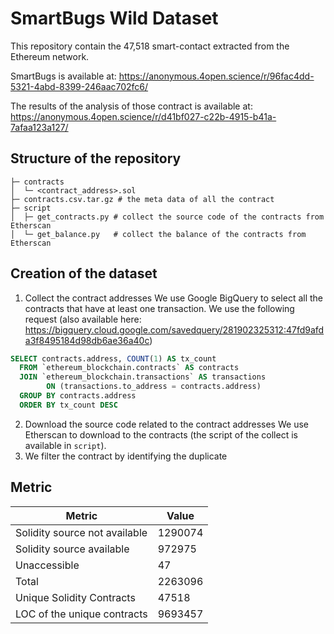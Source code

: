 # SmartBugs Wild Dataset

This repository contain the 47,518 smart-contact extracted from the Ethereum network.

SmartBugs is available at: https://anonymous.4open.science/r/96fac4dd-5321-4abd-8399-246aac702fc6/

The results of the analysis of those contract is available at: https://anonymous.4open.science/r/d41bf027-c22b-4915-b41a-7afaa123a127/

## Structure of the repository

```
├─ contracts
│  └─ <contract_address>.sol
├─ contracts.csv.tar.gz # the meta data of all the contract
├─ script
│  ├─ get_contracts.py # collect the source code of the contracts from Etherscan
│  └─ get_balance.py   # collect the balance of the contracts from Etherscan
```

## Creation of the dataset

1. Collect the contract addresses
We use Google BigQuery to select all the contracts that have at least one transaction.
We use the following request (also available here: https://bigquery.cloud.google.com/savedquery/281902325312:47fd9afda3f8495184d98db6ae36a40c)
```sql
SELECT contracts.address, COUNT(1) AS tx_count
  FROM `ethereum_blockchain.contracts` AS contracts
  JOIN `ethereum_blockchain.transactions` AS transactions 
        ON (transactions.to_address = contracts.address)
  GROUP BY contracts.address
  ORDER BY tx_count DESC
```
2. Download the source code related to the contract addresses 
We use Etherscan to download to the contracts (the script of the collect is available in `script`).
3. We filter the contract by identifying the duplicate

## Metric

| Metric                        | Value   |
| ----------------------------- | ------- |
| Solidity source not available | 1290074 |
| Solidity source available     | 972975  |
| Unaccessible                  | 47      |
| Total                         | 2263096 |
| Unique Solidity Contracts     | 47518   |
| LOC of the unique contracts   | 9693457 |